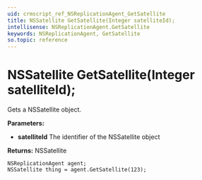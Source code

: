 ```yaml
---
uid: crmscript_ref_NSReplicationAgent_GetSatellite
title: NSSatellite GetSatellite(Integer satelliteId);
intellisense: NSReplicationAgent.GetSatellite
keywords: NSReplicationAgent, GetSatellite
so.topic: reference
---
```


# NSSatellite GetSatellite(Integer satelliteId);

Gets a NSSatellite object.

**Parameters:**
 - **satelliteId** The identifier of the NSSatellite object

**Returns:** NSSatellite

```crmscript
NSReplicationAgent agent;
NSSatellite thing = agent.GetSatellite(123);
```

